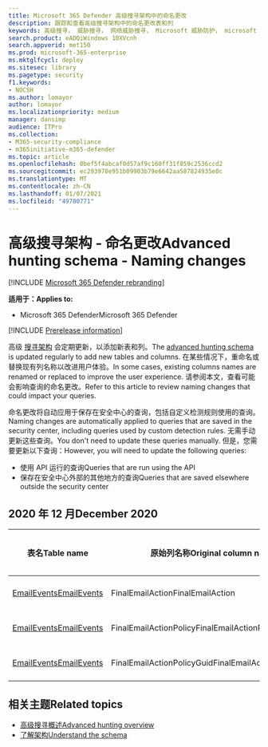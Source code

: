 ```yaml
---
title: Microsoft 365 Defender 高级搜寻架构中的命名更改
description: 跟踪和查看高级搜寻架构中的命名更改表和列
keywords: 高级搜寻， 威胁搜寻， 网络威胁搜寻， Microsoft 威胁防护， microsoft 365， mtp， m365， 搜索， 查询， 遥测， 架构参考， kusto， 表， 数据， 命名更改， 重命名， Microsoft 威胁防护
search.product: eADQiWindows 10XVcnh
search.appverid: met150
ms.prod: microsoft-365-enterprise
ms.mktglfcycl: deploy
ms.sitesec: library
ms.pagetype: security
f1.keywords:
- NOCSH
ms.author: lomayor
author: lomayor
ms.localizationpriority: medium
manager: dansimp
audience: ITPro
ms.collection:
- M365-security-compliance
- m365initiative-m365-defender
ms.topic: article
ms.openlocfilehash: 0bef5f4abcaf0d57af9c160ff31f859c2536ccd2
ms.sourcegitcommit: ec293978e951b09903b79e6642aa587824935e0c
ms.translationtype: MT
ms.contentlocale: zh-CN
ms.lasthandoff: 01/07/2021
ms.locfileid: "49780771"
---
```

# <a name="advanced-hunting-schema---naming-changes"></a><span data-ttu-id="4692b-104">高级搜寻架构 - 命名更改</span><span class="sxs-lookup"><span data-stu-id="4692b-104">Advanced hunting schema - Naming changes</span></span>

[!INCLUDE [Microsoft 365 Defender rebranding](../includes/microsoft-defender.md)]


<span data-ttu-id="4692b-105">**适用于：**</span><span class="sxs-lookup"><span data-stu-id="4692b-105">**Applies to:**</span></span>
- <span data-ttu-id="4692b-106">Microsoft 365 Defender</span><span class="sxs-lookup"><span data-stu-id="4692b-106">Microsoft 365 Defender</span></span>

[!INCLUDE [Prerelease information](../includes/prerelease.md)]

<span data-ttu-id="4692b-107">高级 [搜寻架构](advanced-hunting-schema-tables.md) 会定期更新，以添加新表和列。</span><span class="sxs-lookup"><span data-stu-id="4692b-107">The [advanced hunting schema](advanced-hunting-schema-tables.md) is updated regularly to add new tables and columns.</span></span> <span data-ttu-id="4692b-108">在某些情况下，重命名或替换现有列名称以改进用户体验。</span><span class="sxs-lookup"><span data-stu-id="4692b-108">In some cases, existing columns names are renamed or replaced to improve the user experience.</span></span> <span data-ttu-id="4692b-109">请参阅本文，查看可能会影响查询的命名更改。</span><span class="sxs-lookup"><span data-stu-id="4692b-109">Refer to this article to review naming changes that could impact your queries.</span></span>

<span data-ttu-id="4692b-110">命名更改将自动应用于保存在安全中心的查询，包括自定义检测规则使用的查询。</span><span class="sxs-lookup"><span data-stu-id="4692b-110">Naming changes are automatically applied to queries that are saved in the security center, including queries used by custom detection rules.</span></span> <span data-ttu-id="4692b-111">无需手动更新这些查询。</span><span class="sxs-lookup"><span data-stu-id="4692b-111">You don't need to update these queries manually.</span></span> <span data-ttu-id="4692b-112">但是，您需要更新以下查询：</span><span class="sxs-lookup"><span data-stu-id="4692b-112">However, you will need to update the following queries:</span></span>
- <span data-ttu-id="4692b-113">使用 API 运行的查询</span><span class="sxs-lookup"><span data-stu-id="4692b-113">Queries that are run using the API</span></span>
- <span data-ttu-id="4692b-114">保存在安全中心外部的其他地方的查询</span><span class="sxs-lookup"><span data-stu-id="4692b-114">Queries that are saved elsewhere outside the security center</span></span>

## <a name="december-2020"></a><span data-ttu-id="4692b-115">2020 年 12 月</span><span class="sxs-lookup"><span data-stu-id="4692b-115">December 2020</span></span>

| <span data-ttu-id="4692b-116">表名</span><span class="sxs-lookup"><span data-stu-id="4692b-116">Table name</span></span> | <span data-ttu-id="4692b-117">原始列名称</span><span class="sxs-lookup"><span data-stu-id="4692b-117">Original column name</span></span> | <span data-ttu-id="4692b-118">新列名称</span><span class="sxs-lookup"><span data-stu-id="4692b-118">New column name</span></span> | <span data-ttu-id="4692b-119">更改原因</span><span class="sxs-lookup"><span data-stu-id="4692b-119">Reason for change</span></span>
|--|--|--|--|
| [<span data-ttu-id="4692b-120">EmailEvents</span><span class="sxs-lookup"><span data-stu-id="4692b-120">EmailEvents</span></span>](advanced-hunting-emailevents-table.md) | <span data-ttu-id="4692b-121">FinalEmailAction</span><span class="sxs-lookup"><span data-stu-id="4692b-121">FinalEmailAction</span></span> | <span data-ttu-id="4692b-122">EmailAction</span><span class="sxs-lookup"><span data-stu-id="4692b-122">EmailAction</span></span> | <span data-ttu-id="4692b-123">客户反馈</span><span class="sxs-lookup"><span data-stu-id="4692b-123">Customer feedback</span></span> |
| [<span data-ttu-id="4692b-124">EmailEvents</span><span class="sxs-lookup"><span data-stu-id="4692b-124">EmailEvents</span></span>](advanced-hunting-emailevents-table.md) | <span data-ttu-id="4692b-125">FinalEmailActionPolicy</span><span class="sxs-lookup"><span data-stu-id="4692b-125">FinalEmailActionPolicy</span></span> | <span data-ttu-id="4692b-126">EmailActionPolicy</span><span class="sxs-lookup"><span data-stu-id="4692b-126">EmailActionPolicy</span></span> | <span data-ttu-id="4692b-127">客户反馈</span><span class="sxs-lookup"><span data-stu-id="4692b-127">Customer feedback</span></span> |
| [<span data-ttu-id="4692b-128">EmailEvents</span><span class="sxs-lookup"><span data-stu-id="4692b-128">EmailEvents</span></span>](advanced-hunting-emailevents-table.md) | <span data-ttu-id="4692b-129">FinalEmailActionPolicyGuid</span><span class="sxs-lookup"><span data-stu-id="4692b-129">FinalEmailActionPolicyGuid</span></span> | <span data-ttu-id="4692b-130">EmailActionPolicyGuid</span><span class="sxs-lookup"><span data-stu-id="4692b-130">EmailActionPolicyGuid</span></span> | <span data-ttu-id="4692b-131">客户反馈</span><span class="sxs-lookup"><span data-stu-id="4692b-131">Customer feedback</span></span> |

## <a name="related-topics"></a><span data-ttu-id="4692b-132">相关主题</span><span class="sxs-lookup"><span data-stu-id="4692b-132">Related topics</span></span>
- [<span data-ttu-id="4692b-133">高级搜寻概述</span><span class="sxs-lookup"><span data-stu-id="4692b-133">Advanced hunting overview</span></span>](advanced-hunting-overview.md)
- [<span data-ttu-id="4692b-134">了解架构</span><span class="sxs-lookup"><span data-stu-id="4692b-134">Understand the schema</span></span>](advanced-hunting-schema-tables.md)